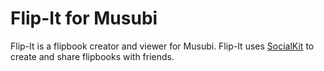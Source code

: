 Flip-It for Musubi
=============

Flip-It is a flipbook creator and viewer for Musubi. Flip-It uses
[SocialKit](http://github.com/mobisocial/socialkit) to create and share flipbooks with friends.

